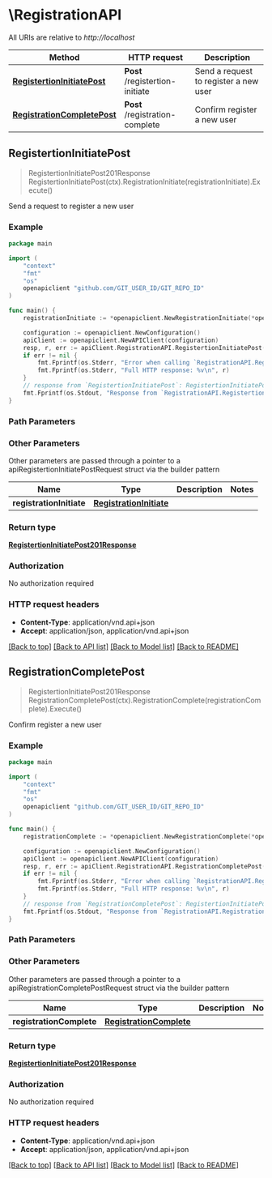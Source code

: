 # \RegistrationAPI

All URIs are relative to *http://localhost*

Method | HTTP request | Description
------------- | ------------- | -------------
[**RegistertionInitiatePost**](RegistrationAPI.md#RegistertionInitiatePost) | **Post** /registertion-initiate | Send a request to register a new user
[**RegistrationCompletePost**](RegistrationAPI.md#RegistrationCompletePost) | **Post** /registration-complete | Confirm register a new user



## RegistertionInitiatePost

> RegistertionInitiatePost201Response RegistertionInitiatePost(ctx).RegistrationInitiate(registrationInitiate).Execute()

Send a request to register a new user



### Example

```go
package main

import (
	"context"
	"fmt"
	"os"
	openapiclient "github.com/GIT_USER_ID/GIT_REPO_ID"
)

func main() {
	registrationInitiate := *openapiclient.NewRegistrationInitiate(*openapiclient.NewRegistrationInitiateData("Type_example", *openapiclient.NewRegistrationInitiateDataAttributes("Email_example", "Username_example"))) // RegistrationInitiate | 

	configuration := openapiclient.NewConfiguration()
	apiClient := openapiclient.NewAPIClient(configuration)
	resp, r, err := apiClient.RegistrationAPI.RegistertionInitiatePost(context.Background()).RegistrationInitiate(registrationInitiate).Execute()
	if err != nil {
		fmt.Fprintf(os.Stderr, "Error when calling `RegistrationAPI.RegistertionInitiatePost``: %v\n", err)
		fmt.Fprintf(os.Stderr, "Full HTTP response: %v\n", r)
	}
	// response from `RegistertionInitiatePost`: RegistertionInitiatePost201Response
	fmt.Fprintf(os.Stdout, "Response from `RegistrationAPI.RegistertionInitiatePost`: %v\n", resp)
}
```

### Path Parameters



### Other Parameters

Other parameters are passed through a pointer to a apiRegistertionInitiatePostRequest struct via the builder pattern


Name | Type | Description  | Notes
------------- | ------------- | ------------- | -------------
 **registrationInitiate** | [**RegistrationInitiate**](RegistrationInitiate.md) |  | 

### Return type

[**RegistertionInitiatePost201Response**](RegistertionInitiatePost201Response.md)

### Authorization

No authorization required

### HTTP request headers

- **Content-Type**: application/vnd.api+json
- **Accept**: application/json, application/vnd.api+json

[[Back to top]](#) [[Back to API list]](../README.md#documentation-for-api-endpoints)
[[Back to Model list]](../README.md#documentation-for-models)
[[Back to README]](../README.md)


## RegistrationCompletePost

> RegistertionInitiatePost201Response RegistrationCompletePost(ctx).RegistrationComplete(registrationComplete).Execute()

Confirm register a new user



### Example

```go
package main

import (
	"context"
	"fmt"
	"os"
	openapiclient "github.com/GIT_USER_ID/GIT_REPO_ID"
)

func main() {
	registrationComplete := *openapiclient.NewRegistrationComplete(*openapiclient.NewRegistrationCompleteData("Type_example", *openapiclient.NewRegistrationCompleteDataAttributes("FirstPassword_example", "SecondPassword_example", "Email_example", "Username_example"))) // RegistrationComplete | 

	configuration := openapiclient.NewConfiguration()
	apiClient := openapiclient.NewAPIClient(configuration)
	resp, r, err := apiClient.RegistrationAPI.RegistrationCompletePost(context.Background()).RegistrationComplete(registrationComplete).Execute()
	if err != nil {
		fmt.Fprintf(os.Stderr, "Error when calling `RegistrationAPI.RegistrationCompletePost``: %v\n", err)
		fmt.Fprintf(os.Stderr, "Full HTTP response: %v\n", r)
	}
	// response from `RegistrationCompletePost`: RegistertionInitiatePost201Response
	fmt.Fprintf(os.Stdout, "Response from `RegistrationAPI.RegistrationCompletePost`: %v\n", resp)
}
```

### Path Parameters



### Other Parameters

Other parameters are passed through a pointer to a apiRegistrationCompletePostRequest struct via the builder pattern


Name | Type | Description  | Notes
------------- | ------------- | ------------- | -------------
 **registrationComplete** | [**RegistrationComplete**](RegistrationComplete.md) |  | 

### Return type

[**RegistertionInitiatePost201Response**](RegistertionInitiatePost201Response.md)

### Authorization

No authorization required

### HTTP request headers

- **Content-Type**: application/vnd.api+json
- **Accept**: application/json, application/vnd.api+json

[[Back to top]](#) [[Back to API list]](../README.md#documentation-for-api-endpoints)
[[Back to Model list]](../README.md#documentation-for-models)
[[Back to README]](../README.md)

